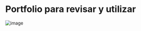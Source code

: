# Portfolio para revisar y utilizar

![image](https://github.com/fasilvak10/portfolio.dev/assets/98188240/63805165-bc49-4db0-8209-b6dd2b61d899)
